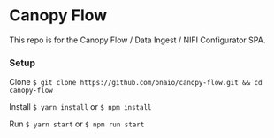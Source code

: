 # Canopy Flow
This repo is for the Canopy Flow / Data Ingest / NIFI Configurator SPA. 

### Setup
Clone
`$ git clone https://github.com/onaio/canopy-flow.git && cd canopy-flow`

Install
`$ yarn install` or `$ npm install`

Run
`$ yarn start` or `$ npm run start`
